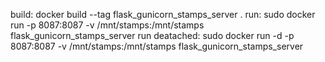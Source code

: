 build:
docker build --tag flask_gunicorn_stamps_server .
run:
sudo docker run -p 8087:8087 -v /mnt/stamps:/mnt/stamps flask_gunicorn_stamps_server
run deatached:
sudo docker run -d -p 8087:8087 -v /mnt/stamps:/mnt/stamps flask_gunicorn_stamps_server
